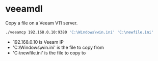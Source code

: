# veeamdl

Copy a file on a Veeam V11 server.


```sh
./veeamcp 192.168.0.10:9380 'C:\Windows\win.ini' 'C:\newfile.ini'
```

- 192.168.0.10 is Veeam IP
- 'C:\Windows\win.ini' is the file to copy from
- 'C:\newfile.ini' is the file to copy to